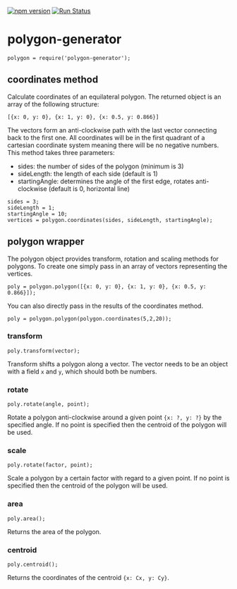 [![npm version](https://badge.fury.io/js/polygon-generator.svg)](https://badge.fury.io/js/polygon-generator)
[![Run Status](https://api.shippable.com/projects/5a6f3685d953dd0700d5a112/badge?branch=master)](https://app.shippable.com/github/Eddykasp/polygon-generator)
# polygon-generator
```
polygon = require('polygon-generator');
```
## coordinates method
Calculate coordinates of an equilateral polygon. The returned object is an array of the following structure:
```
[{x: 0, y: 0}, {x: 1, y: 0}, {x: 0.5, y: 0.866}]
```
The vectors form an anti-clockwise path with the last vector connecting back to the first one.
All coordinates will be in the first quadrant of a cartesian coordinate system meaning there will be no negative numbers.
This method takes three parameters:
- sides: the number of sides of the polygon (minimum is 3)
- sideLength: the length of each side (default is 1)
- startingAngle: determines the angle of the first edge, rotates anti-clockwise (default is 0, horizontal line)
```
sides = 3;
sideLength = 1;
startingAngle = 10;
vertices = polygon.coordinates(sides, sideLength, startingAngle);
```

## polygon wrapper
The polygon object provides transform, rotation and scaling methods for polygons. To create one simply pass in an array of vectors representing the vertices.
```
poly = polygon.polygon([{x: 0, y: 0}, {x: 1, y: 0}, {x: 0.5, y: 0.866}]);
```
You can also directly pass in the results of the coordinates method.
```
poly = polygon.polygon(polygon.coordinates(5,2,20));
```
### transform
```
poly.transform(vector);
```
Transform shifts a polygon along a vector. The vector needs to be an object with a field `x` and `y`, which should both be numbers.

### rotate
```
poly.rotate(angle, point);
```
Rotate a polygon anti-clockwise around a given point `{x: ?, y: ?}` by the specified angle. If no point is specified then the centroid of the polygon will be used.

### scale
```
poly.rotate(factor, point);
```
Scale a polygon by a certain factor with regard to a given point. If no point is specified then the centroid of the polygon will be used.

### area
```
poly.area();
```
Returns the area of the polygon.

### centroid
```
poly.centroid();
```
Returns the coordinates of the centroid `{x: Cx, y: Cy}`.
